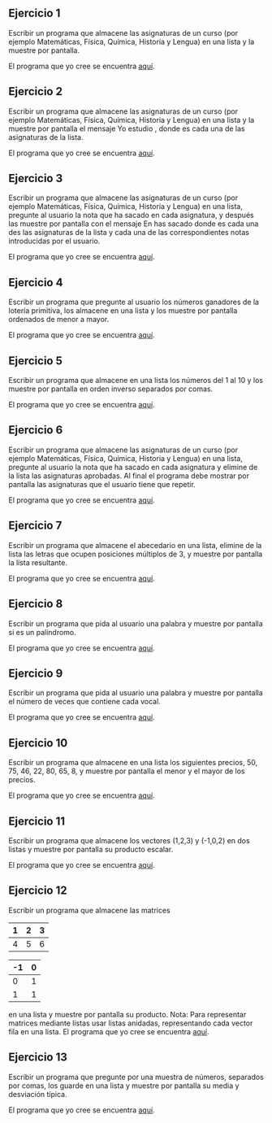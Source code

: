 Ejercicio 1
-----------

Escribir un programa que almacene las asignaturas de un curso (por ejemplo Matemáticas, Física, Química, Historia y Lengua) en una lista y la muestre por pantalla.

El programa que yo cree se encuentra [aquí](https://github.com/SyZeck/Ejercicios-de-Programacion-con-Python/tree/main/Listas%20y%20Tuplas/Ejercicio%201).

Ejercicio 2
-----------

Escribir un programa que almacene las asignaturas de un curso (por ejemplo Matemáticas, Física, Química, Historia y Lengua) en una lista y la muestre por pantalla el mensaje Yo estudio <asignatura>, donde <asignatura> es cada una de las asignaturas de la lista.

El programa que yo cree se encuentra [aquí](https://github.com/SyZeck/Ejercicios-de-Programacion-con-Python/tree/main/Listas%20y%20Tuplas/Ejercicio%202).

Ejercicio 3
-----------

Escribir un programa que almacene las asignaturas de un curso (por ejemplo Matemáticas, Física, Química, Historia y Lengua) en una lista, pregunte al usuario la nota que ha sacado en cada asignatura, y después las muestre por pantalla con el mensaje En <asignatura> has sacado <nota> donde <asignatura> es cada una des las asignaturas de la lista y <nota> cada una de las correspondientes notas introducidas por el usuario.

El programa que yo cree se encuentra [aquí](https://github.com/SyZeck/Ejercicios-de-Programacion-con-Python/tree/main/Listas%20y%20Tuplas/Ejercicio%203).

Ejercicio 4
-----------

Escribir un programa que pregunte al usuario los números ganadores de la lotería primitiva, los almacene en una lista y los muestre por pantalla ordenados de menor a mayor.

El programa que yo cree se encuentra [aquí](https://github.com/SyZeck/Ejercicios-de-Programacion-con-Python/tree/main/Listas%20y%20Tuplas/Ejercicio%204).

Ejercicio 5
-----------

Escribir un programa que almacene en una lista los números del 1 al 10 y los muestre por pantalla en orden inverso separados por comas.

El programa que yo cree se encuentra [aquí](https://github.com/SyZeck/Ejercicios-de-Programacion-con-Python/tree/main/Listas%20y%20Tuplas/Ejercicio%205).

Ejercicio 6
-----------

Escribir un programa que almacene las asignaturas de un curso (por ejemplo Matemáticas, Física, Química, Historia y Lengua) en una lista, pregunte al usuario la nota que ha sacado en cada asignatura y elimine de la lista las asignaturas aprobadas. Al final el programa debe mostrar por pantalla las asignaturas que el usuario tiene que repetir.

El programa que yo cree se encuentra [aquí](https://github.com/SyZeck/Ejercicios-de-Programacion-con-Python/tree/main/Listas%20y%20Tuplas/Ejercicio%206).

Ejercicio 7
-----------

Escribir un programa que almacene el abecedario en una lista, elimine de la lista las letras que ocupen posiciones múltiplos de 3, y muestre por pantalla la lista resultante.

El programa que yo cree se encuentra [aquí]().

Ejercicio 8
-----------

Escribir un programa que pida al usuario una palabra y muestre por pantalla si es un palíndromo.

El programa que yo cree se encuentra [aquí]().

Ejercicio 9
-----------

Escribir un programa que pida al usuario una palabra y muestre por pantalla el número de veces que contiene cada vocal.

El programa que yo cree se encuentra [aquí]().

Ejercicio 10
-----------

Escribir un programa que almacene en una lista los siguientes precios, 50, 75, 46, 22, 80, 65, 8, y muestre por pantalla el menor y el mayor de los precios.

El programa que yo cree se encuentra [aquí]().

Ejercicio 11
-----------

Escribir un programa que almacene los vectores (1,2,3) y (-1,0,2) en dos listas y muestre por pantalla su producto escalar.

El programa que yo cree se encuentra [aquí]().

Ejercicio 12
-----------

Escribir un programa que almacene las matrices
 
| 1 | 2 | 3 |
|---|---|---|
| 4 | 5 | 6 |


| -1 | 0  |
|----|----|
| 0  | 1  |
| 1  | 1  |

en una lista y muestre por pantalla su producto.
Nota: Para representar matrices mediante listas usar listas anidadas, representando cada vector fila en una lista.
El programa que yo cree se encuentra [aquí]().

Ejercicio 13
-----------

Escribir un programa que pregunte por una muestra de números, separados por comas, los guarde en una lista y muestre por pantalla su media y desviación típica.

El programa que yo cree se encuentra [aquí]().
